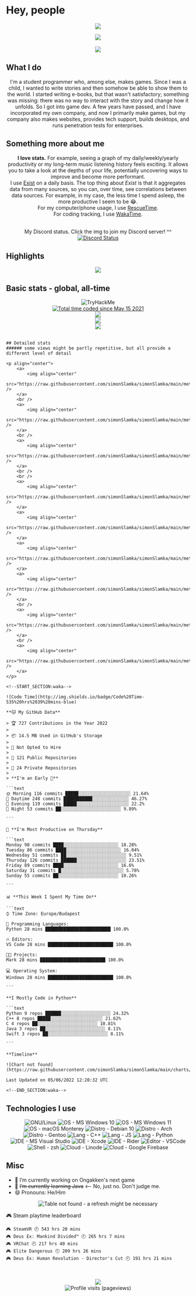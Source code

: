 <p align="left">
	<a>
		<h1>Hey, people</h1>
		<!--<img src="https://github.com/simonSlamka/simonSlamka/blob/834880a865bb9b629ecbd092282f6ec3f9afb45d/v.gif" width="40px">-->
	</a>
</p>

<p align="center">
	<a>
		<img
			src="https://user-images.githubusercontent.com/51794014/126156784-01d29993-1b3b-44ba-93f1-b28e56e9ac73.jpg" />
	</a>
</p>

<p align="center">
	<a>
		<img src="https://raw.githubusercontent.com/simonSlamka/simonSlamka/main/metrics.classic.svg" />
	</a>
	<br />
	<!-- <a>
       <img align="center" src="https://raw.githubusercontent.com/simonSlamka/simonSlamka/main/metrics.plugin.languages.details.svg"/>
    </a>
    <br/> -->
	<!--  <a>
        <img src="https://raw.githubusercontent.com/simonSlamka/simonSlamka/main/metrics.plugin.support.svg"/>
    </a> -->
	<br />
	<a>
		<img src="https://raw.githubusercontent.com/simonSlamka/simonSlamka/main/metrics.plugin.people.svg" />
	</a>
</p>

## What I do

<p align="center">
	I'm a student programmer who, among else, makes games. Since I was a child, I wanted to write stories and then
	somehow
	be able to show them to the world. I started writing e-books, but that wasn't satisfactory; something was missing:
	there was no way to interact with the story and change how it unfolds. So I got into game dev. A few years have
	passed, and I have incorporated my own company, and now I primarily make games, but my company also makes websites,
	provides tech support, builds desktops, and runs penetration tests for enterprises.
</p>

## Something more about me

<p align="center">
	<b>I love stats.</b> For example, seeing a graph of my daily/weekly/yearly productivity or my long-term music
	listening history feels exciting. It allows you to take a look at the depths of your life, potentially uncovering
	ways
	to improve and become more performant.
	<br />I use <a href="exist.io">Exist</a> on a daily basis. The top thing about <i>Exist</i> is that it aggregates
	data
	from many sources, so you can, over time, see correlations between data sources. For example, in my case, the less
	time I spend asleep, the more productive I seem to be 😂.
	<br />For my computer/phone usage, I use <a href="rescuetime.com">RescueTime</a>.
	<br />For coding tracking, I use <a href="wakatime.com/simonSlamka">WakaTime</a>.
	<br />
	<br />
	<p align="center">My Discord status. Click the img to join my Discord server! ^^
	<a href="https://simtoon.tech/discord" target="_blank"><img
			src="https://lanyard.cnrad.dev/api/849766024382906399?animated:true&idleMessage=Sleeping,%20resting,%20or%20offline."
			alt="Discord Status"></a></p>
</p>

## Highlights
<p align="center">
	<a>
		<img align="center"
			src="https://raw.githubusercontent.com/simonSlamka/simonSlamka/main/metrics.plugin.achievements.svg" />
	</a>
</p>

## Basic stats - global, all-time

<p align="center">
	<img src="https://tryhackme-badges.s3.amazonaws.com/TheKentuckian.png" alt="TryHackMe">
	</br>
	<a href="https://wakatime.com/@70f280d9-2d73-42e5-894d-a0d0f2acbd75"><img
			src="https://wakatime.com/badge/user/70f280d9-2d73-42e5-894d-a0d0f2acbd75.svg"
			alt="Total time coded since May 15 2021" /></a></br>
	<a>
		<img align="center" src="https://github.com/simonSlamka/simonSlamka/blob/output/generated/overview.svg" />
	</a>
	</br>
	<a href="https://wakatime.com/@simonSlamka">
		<img align="center" src="https://github.com/simonSlamka/simonSlamka/blob/output/generated/languages.svg" />
	</a>
	<br />
	<a>
		<img align="center"
			src="http://github-readme-streak-stats.herokuapp.com?user=simonSlamka&theme=tokyonight_duo&hide_border=true" />
	</a>
	<br />
	<br />

	## Detailed stats
	###### some views might be partly repetitive, but all provide a different level of detail

	<p align="center">
		<a>
			<img align="center"
				src="https://raw.githubusercontent.com/simonSlamka/simonSlamka/main/metrics.plugin.wakatime.svg" />
		</a>
		<br />
		<a>
			<img align="center"
				src="https://raw.githubusercontent.com/simonSlamka/simonSlamka/main/metrics.plugin.projects.svg" />
		</a>
		<br />
		<a>
			<img align="center"
				src="https://raw.githubusercontent.com/simonSlamka/simonSlamka/main/metrics.plugin.habits.svg" />
		</a>
		<br />
		<br />
		<a>
			<img align="center"
				src="https://raw.githubusercontent.com/simonSlamka/simonSlamka/main/metrics.plugin.followup.svg" />
		</a>
		<a>
			<img align="center"
				src="https://raw.githubusercontent.com/simonSlamka/simonSlamka/main/metrics.plugin.followup.user.svg" />
		</a>
		<a>
			<img align="center"
				src="https://raw.githubusercontent.com/simonSlamka/simonSlamka/main/metrics.plugin.isocalendar.fullyear.svg" />
		</a>
		<a>
			<img align="center"
				src="https://raw.githubusercontent.com/simonSlamka/simonSlamka/main/metrics.plugin.activity.svg" />
		</a>
		<br />
		<a>
			<img align="center"
				src="https://raw.githubusercontent.com/simonSlamka/simonSlamka/main/metrics.plugin.stars.svg" />
		</a>
		<br />
		<a>
			<img align="center"
				src="https://raw.githubusercontent.com/simonSlamka/simonSlamka/main/metrics.plugin.gists.svg" />
		</a>
	</p>

	<!--START_SECTION:waka-->

	![Code Time](http://img.shields.io/badge/Code%20Time-535%20hrs%2039%20mins-blue)

	**🐱 My GitHub Data**

	> 🏆 727 Contributions in the Year 2022
	>
	> 📦 14.5 MB Used in GitHub's Storage
	>
	> 🚫 Not Opted to Hire
	>
	> 📜 121 Public Repositories
	>
	> 🔑 24 Private Repositories
	>
	> **I'm an Early 🐤**

	```text
	🌞 Morning 116 commits █████░░░░░░░░░░░░░░░░░░░░ 21.64%
	🌆 Daytime 248 commits ███████████░░░░░░░░░░░░░░ 46.27%
	🌃 Evening 119 commits █████░░░░░░░░░░░░░░░░░░░░ 22.2%
	🌙 Night 53 commits ██░░░░░░░░░░░░░░░░░░░░░░░ 9.89%

	```

	📅 **I'm Most Productive on Thursday**

	```text
	Monday 98 commits ████░░░░░░░░░░░░░░░░░░░░░ 18.28%
	Tuesday 86 commits ████░░░░░░░░░░░░░░░░░░░░░ 16.04%
	Wednesday 51 commits ██░░░░░░░░░░░░░░░░░░░░░░░ 9.51%
	Thursday 126 commits ██████░░░░░░░░░░░░░░░░░░░ 23.51%
	Friday 89 commits ████░░░░░░░░░░░░░░░░░░░░░ 16.6%
	Saturday 31 commits █░░░░░░░░░░░░░░░░░░░░░░░░ 5.78%
	Sunday 55 commits ██░░░░░░░░░░░░░░░░░░░░░░░ 10.26%

	```

	📊 **This Week I Spent My Time On**

	```text
	⌚︎ Time Zone: Europe/Budapest

	💬 Programming Languages:
	Python 28 mins █████████████████████████ 100.0%

	🔥 Editors:
	VS Code 28 mins █████████████████████████ 100.0%

	🐱‍💻 Projects:
	Mark 28 mins █████████████████████████ 100.0%

	💻 Operating System:
	Windows 28 mins █████████████████████████ 100.0%

	```

	**I Mostly Code in Python**

	```text
	Python 9 repos ██████░░░░░░░░░░░░░░░░░░░ 24.32%
	C++ 8 repos █████░░░░░░░░░░░░░░░░░░░░ 21.62%
	C 4 repos ██░░░░░░░░░░░░░░░░░░░░░░░ 10.81%
	Java 3 repos ██░░░░░░░░░░░░░░░░░░░░░░░ 8.11%
	Swift 3 repos ██░░░░░░░░░░░░░░░░░░░░░░░ 8.11%

	```

	**Timeline**

	![Chart not found](https://raw.githubusercontent.com/simonSlamka/simonSlamka/main/charts/bar_graph.png)

	Last Updated on 05/06/2022 12:20:32 UTC

	<!--END_SECTION:waka-->

</p>

## Technologies I use

<p align="center">
	<a>
		<img src="https://img.shields.io/badge/OS-GNU%2FLinux-informational?style=flat&color=0000ff" alt="GNU/Linux" />
	</a>
	<a>
		<img src="https://img.shields.io/badge/OS-Microsoft%20Windows%2010%20amd64-informational?style=flat&color=0000ff"
			alt="OS - MS Windows 10" />
	</a>
	<a>
		<img src="https://img.shields.io/badge/OS-Microsoft%20Windows%2011%20arm64-informational?style=flat&color=0000ff"
			alt="OS - MS Windows 11" />
	</a>
	<a>
		<img src="https://img.shields.io/badge/OS-macOS%20Monterey-informational?style=flat&color=0000ff"
			alt="OS - macOS Monterey" />
	</a>
	<a>
		<img src="https://img.shields.io/badge/Distro-Debian%2010-informational?style=flat&color=0000ff"
			alt="Distro - Debian 10" />
	</a>
	<a>
		<img src="https://img.shields.io/badge/Distro-Arch-informational?style=flat&color=0000ff" alt="Distro - Arch" />
	</a>
	<a>
		<img src="https://img.shields.io/badge/Distro-Gentoo-informational?style=flat&color=0000ff"
			alt="Distro - Gentoo" />
	</a>
	<a>
		<img src="https://img.shields.io/badge/Lang-C++-informational?style=flat&color=0000ff" alt="Lang - C++" />
	</a>
	<a>
		<img src="https://img.shields.io/badge/Lang-JS-informational?style=flat&color=0000ff" alt="Lang - JS" />
	</a>
	<a>
		<img src="https://img.shields.io/badge/Lang-Python-informational?style=flat&color=0000ff" alt="Lang - Python" />
	</a>
	<a>
		<img src="https://img.shields.io/badge/IDE-Microsoft%20Visual%20Studio-informational?style=flat&color=0000ff"
			alt="IDE - MS Visual Studio" />
	</a>
	<a>
		<img src="https://img.shields.io/badge/IDE-Xcode-informational?style=flat&color=0000ff" alt="IDE - Xcode" />
	</a>
	<a>
		<img src="https://img.shields.io/badge/IDE-JetBrains%20Rider-informational?style=flat&color=0000ff"
			alt="IDE - Rider" />
	</a>
	<a>
		<img src="https://img.shields.io/badge/Editor-VSCode-informational?style=flat&color=0000ff"
			alt="Editor - VSCode" />
	</a>
	<a>
		<img src="https://img.shields.io/badge/Shell-zsh-informational?style=flat&color=0000ff" alt="Shell - zsh" />
	</a>
	<a>
		<img src="https://img.shields.io/badge/Cloud-Linode-informational?style=flat&color=0000ff"
			alt="Cloud - Linode" />
	</a>
	<a>
		<img src="https://img.shields.io/badge/Cloud-Google%20Firebase-informational?style=flat&color=0000ff"
			alt="Cloud - Google Firebase" />
	</a>
</p>

## Misc

<p align="center">
	<ul>
		<li>🔭 I’m currently working on Ongakken's next game</li>
		<li>🌱 <s>I’m currently learning Java</s>
			<-- No, just no. Don't judge me.</li> <li>😄 Pronouns: He/Him
		</li>
	</ul>
</p>

<p align="center">
	<a>
		<img align="cetner" src="https://lastfm-recently-played.vercel.app/api?user=simtoon1011&width=500&count=10"
			alt="Table not found - a refresh might be necessary" />
	</a>
</p>

<!-- steam-box start -->
🎮 Steam playtime leaderboard
```text
🎮 SteamVR 🕘 543 hrs 20 mins
🎮 Deus Ex: Mankind Divided™ 🕘 265 hrs 7 mins
🎮 VRChat 🕘 217 hrs 40 mins
🎮 Elite Dangerous 🕘 209 hrs 26 mins
🎮 Deus Ex: Human Revolution - Director's Cut 🕘 191 hrs 21 mins
```
<!-- Powered by https://github.com/YouEclipse/steam-box . -->
<!-- steam-box end -->
</br>

<p align="center">
	<a>
		<img align="center"
			src="https://raw.githubusercontent.com/simonSlamka/simonSlamka/main/metrics.plugin.anilist.full.svg" />
	</a>
	<br />
	<a>
		<img align="center" src="https://komarev.com/ghpvc/?username=simonSlamka" alt="Profile visits (pageviews)" />
	</a>
</p>